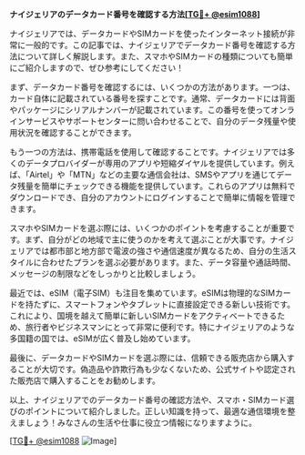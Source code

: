 **ナイジェリアのデータカード番号を確認する方法[[TG💪+ @esim1088](https://t.me/s/esim1088)]**

ナイジェリアでは、データカードやSIMカードを使ったインターネット接続が非常に一般的です。この記事では、ナイジェリアでデータカード番号を確認する方法について詳しく解説します。また、スマホやSIMカードの種類についても簡単にご紹介しますので、ぜひ参考にしてください！

まず、データカード番号を確認するには、いくつかの方法があります。一つは、カード自体に記載されている番号を探すことです。通常、データカードには背面やパッケージにシリアルナンバーが記載されています。この番号を使ってオンラインサービスやサポートセンターに問い合わせることで、自分のデータ残量や使用状況を確認することができます。

もう一つの方法は、携帯電話を使用して確認することです。ナイジェリアでは多くのデータプロバイダーが専用のアプリや短縮ダイヤルを提供しています。例えば、「Airtel」や「MTN」などの主要な通信会社は、SMSやアプリを通じてデータ残量を簡単にチェックできる機能を提供しています。これらのアプリは無料でダウンロードでき、自分のアカウントにログインすることで簡単に情報を管理できます。

スマホやSIMカードを選ぶ際には、いくつかのポイントを考慮することが重要です。まず、自分がどの地域で主に使うのかを考えて選ぶことが大事です。ナイジェリアでは都市部と地方部で電波の強さや通信速度が異なるため、自分の生活スタイルに合わせたプランを選ぶ必要があります。また、データ容量や通話時間、メッセージの制限などをしっかりと比較しましょう。

最近では、eSIM（電子SIM）も注目を集めています。eSIMは物理的なSIMカードを持たずに、スマートフォンやタブレットに直接設定できる新しい技術です。これにより、国境を越えて簡単に新しいSIMカードをアクティベートできるため、旅行者やビジネスマンにとって非常に便利です。特にナイジェリアのような多国籍の国では、eSIMが広く普及し始めています。

最後に、データカードやSIMカードを選ぶ際には、信頼できる販売店から購入することが大切です。偽造品や詐欺行為も少なくないため、公式サイトや認定された販売店で購入することをお勧めします。

以上、ナイジェリアでのデータカード番号の確認方法や、スマホ・SIMカード選びのポイントについて紹介しました。正しい知識を持って、最適な通信環境を整えましょう！みなさんの生活や仕事に役立つ情報になりますように。

[[TG💪+ @esim1088](https://t.me/s/esim1088) ![Image](https://i.postimg.cc/Y0z9fWf4/image.png)]